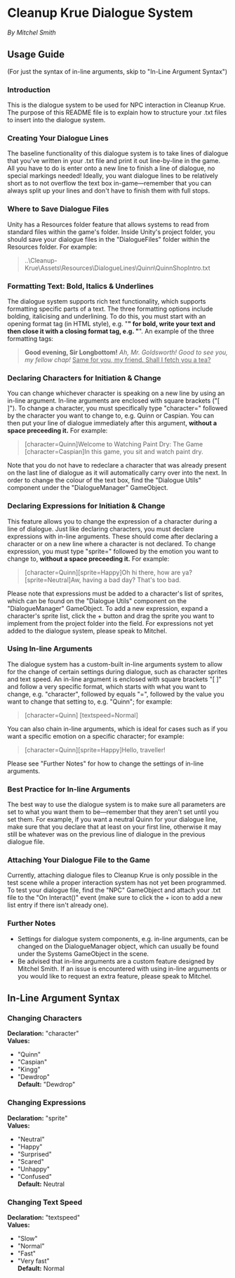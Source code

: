 # Cleanup Krue Dialogue System
*By Mitchel Smith*

## Usage Guide
(For just the syntax of in-line arguments, skip to "In-Line Argument Syntax")

### Introduction
This is the dialogue system to be used for NPC interaction in Cleanup Krue. The purpose of this README file is to explain how to structure your .txt files to insert into the dialogue system.

### Creating Your Dialogue Lines
The baseline functionality of this dialogue system is to take lines of dialogue that you've written in your .txt file and print it out line-by-line in the game. All you have to do is enter onto a new line to finish a line of dialogue, no special markings needed! Ideally, you want dialogue lines to be relatively short as to not overflow the text box in-game—remember that you can always split up your lines and don't have to finish them with full stops. 

### Where to Save Dialogue Files
Unity has a Resources folder feature that allows systems to read from standard files within the game's folder. Inside Unity's project folder, you should save your dialogue files in the "DialogueFiles" folder within the Resources folder. For example:

> ..\Cleanup-Krue\Assets\Resources\DialogueLines\Quinn\QuinnShopIntro.txt

### Formatting Text: Bold, Italics & Underlines
The dialogue system supports rich text functionality, which supports formatting specific parts of a text. The three formatting options include bolding, italicising and underlining. To do this, you must start with an opening format tag (in HTML style), e.g. "<b>" for bold, write your text and then close it with a closing format tag, e.g. "</b>". An example of the three formatting tags:

> <b>Good evening, Sir Longbottom!</b>
> <i>Ah, Mr. Goldsworth! Good to see you, my fellow chap!</i>
> <u>Same for you, my friend. Shall I fetch you a tea?</u>

### Declaring Characters for Initiation & Change
You can change whichever character is speaking on a new line by using an in-line argument. In-line arguments are enclosed with square brackets ("[ ]"). To change a character, you must specifically type "character=" followed by the character you want to change to, e.g. Quinn or Caspian. You can then put your line of dialogue immediately after this argument, <b>without a space preceeding it.</b> For example:

> [character=Quinn]Welcome to Watching Paint Dry: The Game
> [character=Caspian]In this game, you sit and watch paint dry.

Note that you do not have to redeclare a character that was already present on the last line of dialogue as it will automatically carry over into the next. In order to change the colour of the text box, find the "Dialogue Utils" component under the "DialogueManager" GameObject.

### Declaring Expressions for Initiation & Change
This feature allows you to change the expression of a character during a line of dialogue. Just like declaring characters, you must declare expressions with in-line arguments. These should come after declaring a character or on a new line where a character is not declared. To change expression, you must type "sprite=" followed by the emotion you want to change to, <b>without a space preceeding it.</b> For example:

> [character=Quinn][sprite=Happy]Oh hi there, how are ya?
> [sprite=Neutral]Aw, having a bad day? That's too bad.

Please note that expressions must be added to a character's list of sprites, which can be found on the "Dialogue Utils" component on the "DialogueManager" GameObject. To add a new expression, expand a character's sprite list, click the + button and drag the sprite you want to implement from the project folder into the field. For expressions not yet added to the dialogue system, please speak to Mitchel.

### Using In-line Arguments
The dialogue system has a custom-built in-line arguments system to allow for the change of certain settings during dialogue, such as character sprites and text speed. An in-line argument is enclosed with square brackets "[ ]" and follow a very specific format, which starts with what you want to change, e.g. "character", followed by equals "=", followed by the value you want to change that setting to, e.g. "Quinn"; for example:

> [character=Quinn]
> [textspeed=Normal]

You can also chain in-line arguments, which is ideal for cases such as if you want a specific emotion on a specific character; for example:

> [character=Quinn][sprite=Happy]Hello, traveller!

Please see "Further Notes" for how to change the settings of in-line arguments.

### Best Practice for In-line Arguments
The best way to use the dialogue system is to make sure all parameters are set to what you want them to be—remember that they aren't set until you set them. For example, if you want a neutral Quinn for your dialogue line, make sure that you declare that at least on your first line, otherwise it may still be whatever was on the previous line of dialogue in the previous dialogue file.

### Attaching Your Dialogue File to the Game
Currently, attaching dialogue files to Cleanup Krue is only possible in the test scene while a proper interaction system has not yet been programmed. To test your dialogue file, find the "NPC" GameObject and attach your .txt file to the "On Interact()" event (make sure to click the + icon to add a new list entry if there isn't already one).

### Further Notes
- Settings for dialogue system components, e.g. in-line arguments, can be changed on the DialogueManager object, which can usually be found under the Systems GameObject in the scene.
- Be advised that in-line arguments are a custom feature designed by Mitchel Smith. If an issue is encountered with using in-line arguments or you would like to request an extra feature, please speak to Mitchel.

## In-Line Argument Syntax
### Changing Characters
**Declaration:** "character"\
**Values:**
- "Quinn"
- "Caspian"
- "Kingg"
- "Dewdrop"\
**Default:** "Dewdrop"

### Changing Expressions
**Declaration:** "sprite"\
**Values:**
- "Neutral"
- "Happy"
- "Surprised"
- "Scared"
- "Unhappy"
- "Confused"\
**Default:** Neutral

### Changing Text Speed
**Declaration:** "textspeed"\
**Values:**
- "Slow"
- "Normal"
- "Fast"
- "Very fast"\
**Default:** Normal